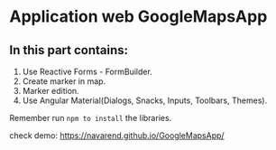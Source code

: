 # Application web GoogleMapsApp

## In this part contains:
1. Use Reactive Forms - FormBuilder.
2. Create marker in map.
3. Marker edition.
4. Use Angular Material(Dialogs, Snacks, Inputs, Toolbars, Themes).

Remember run ```npm to install``` the libraries.

check demo: https://navarend.github.io/GoogleMapsApp/

